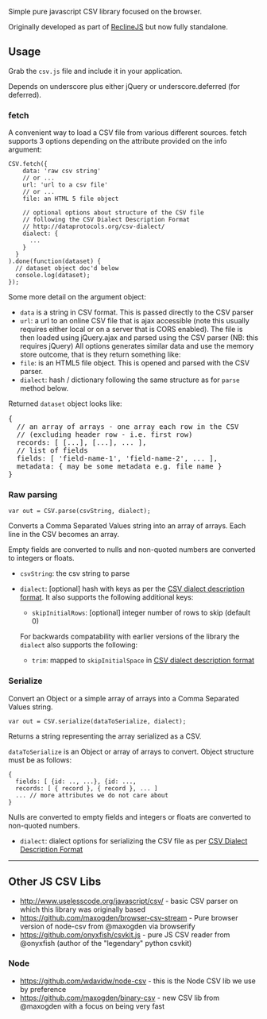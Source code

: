 Simple pure javascript CSV library focused on the browser.

Originally developed as part of [ReclineJS][] but now fully standalone.

[ReclineJS]: http://okfnlabs.org/recline/

## Usage

Grab the `csv.js` file and include it in your application.

Depends on underscore plus either jQuery or underscore.deferred (for deferred).

### fetch

A convenient way to load a CSV file from various different sources. fetch
supports 3 options depending on the attribute provided on the info argument:

    CSV.fetch({
        data: 'raw csv string'
        // or ...
        url: 'url to a csv file'
        // or ...
        file: an HTML 5 file object

        // optional options about structure of the CSV file
        // following the CSV Dialect Description Format 
        // http://dataprotocols.org/csv-dialect/
        dialect: {
          ...
        }
      }
    ).done(function(dataset) {
      // dataset object doc'd below
      console.log(dataset);
    });

Some more detail on the argument object:

* `data` is a string in CSV format. This is passed directly to
  the CSV parser
* `url`: a url to an online CSV file that is ajax accessible (note this
  usually requires either local or on a server that is CORS enabled). The file
  is then loaded using jQuery.ajax and parsed using the CSV parser (NB: this
  requires jQuery) All options generates similar data and use the memory store
  outcome, that is they return something like:
* `file`: is an HTML5 file object. This is opened and parsed with the CSV
  parser.
* `dialect`: hash / dictionary following the same structure as for `parse`
  method below.

[csvddf]: http://dataprotocols.org/csv-dialect/

Returned `dataset` object looks like:

<pre>
{
  // an array of arrays - one array each row in the CSV
  // (excluding header row - i.e. first row)
  records: [ [...], [...], ... ],
  // list of fields
  fields: [ 'field-name-1', 'field-name-2', ... ],
  metadata: { may be some metadata e.g. file name }
}
</pre>

### Raw parsing

    var out = CSV.parse(csvString, dialect);

Converts a Comma Separated Values string into an array of arrays.  Each line in
the CSV becomes an array.

Empty fields are converted to nulls and non-quoted numbers are converted to
integers or floats.

* `csvString`: the csv string to parse
* `dialect`: [optional] hash with keys as per the [CSV dialect description
  format][csvddf]. It also supports the following additional keys:

  * `skipInitialRows`: [optional] integer number of rows to skip (default 0)

  For backwards compatability with earlier versions of the library the `dialect`
  also supports the following:

  * `trim`: mapped to `skipInitialSpace` in [CSV dialect description
    format][csvddf]

### Serialize

Convert an Object or a simple array of arrays into a Comma
Separated Values string.

    var out = CSV.serialize(dataToSerialize, dialect);

Returns a string representing the array serialized as a CSV.

`dataToSerialize` is an Object or array of arrays to convert. Object structure
must be as follows:

    {
      fields: [ {id: .., ...}, {id: ..., 
      records: [ { record }, { record }, ... ]
      ... // more attributes we do not care about
    }

  Nulls are converted to empty fields and integers or floats are converted to
  non-quoted numbers.

* `dialect`: dialect options for serializing the CSV file as per [CSV Dialect
  Description Format][csvddf]

----

## Other JS CSV Libs

* http://www.uselesscode.org/javascript/csv/ - basic CSV parser on which this library was originally based 
* https://github.com/maxogden/browser-csv-stream - Pure browser version of node-csv from @maxogden via browserify 
* https://github.com/onyxfish/csvkit.js - pure JS CSV reader from @onyxfish (author of the "legendary" python csvkit)

### Node

* https://github.com/wdavidw/node-csv - this is the Node CSV lib we use by preference
* https://github.com/maxogden/binary-csv - new CSV lib from @maxogden with a focus on being very fast

